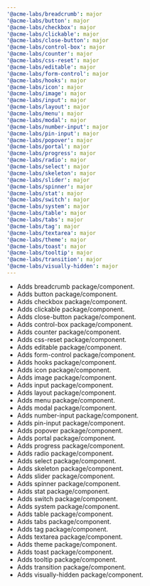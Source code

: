 ```yaml
---
'@acme-labs/breadcrumb': major
'@acme-labs/button': major
'@acme-labs/checkbox': major
'@acme-labs/clickable': major
'@acme-labs/close-button': major
'@acme-labs/control-box': major
'@acme-labs/counter': major
'@acme-labs/css-reset': major
'@acme-labs/editable': major
'@acme-labs/form-control': major
'@acme-labs/hooks': major
'@acme-labs/icon': major
'@acme-labs/image': major
'@acme-labs/input': major
'@acme-labs/layout': major
'@acme-labs/menu': major
'@acme-labs/modal': major
'@acme-labs/number-input': major
'@acme-labs/pin-input': major
'@acme-labs/popover': major
'@acme-labs/portal': major
'@acme-labs/progress': major
'@acme-labs/radio': major
'@acme-labs/select': major
'@acme-labs/skeleton': major
'@acme-labs/slider': major
'@acme-labs/spinner': major
'@acme-labs/stat': major
'@acme-labs/switch': major
'@acme-labs/system': major
'@acme-labs/table': major
'@acme-labs/tabs': major
'@acme-labs/tag': major
'@acme-labs/textarea': major
'@acme-labs/theme': major
'@acme-labs/toast': major
'@acme-labs/tooltip': major
'@acme-labs/transition': major
'@acme-labs/visually-hidden': major
---
```


- Adds breadcrumb package/component.
- Adds button package/component.
- Adds checkbox package/component.
- Adds clickable package/component.
- Adds close-button package/component.
- Adds control-box package/component.
- Adds counter package/component.
- Adds css-reset package/component.
- Adds editable package/component.
- Adds form-control package/component.
- Adds hooks package/component.
- Adds icon package/component.
- Adds image package/component.
- Adds input package/component.
- Adds layout package/component.
- Adds menu package/component.
- Adds modal package/component.
- Adds number-input package/component.
- Adds pin-input package/component.
- Adds popover package/component.
- Adds portal package/component.
- Adds progress package/component.
- Adds radio package/component.
- Adds select package/component.
- Adds skeleton package/component.
- Adds slider package/component.
- Adds spinner package/component.
- Adds stat package/component.
- Adds switch package/component.
- Adds system package/component.
- Adds table package/component.
- Adds tabs package/component.
- Adds tag package/component.
- Adds textarea package/component.
- Adds theme package/component.
- Adds toast package/component.
- Adds tooltip package/component.
- Adds transition package/component.
- Adds visually-hidden package/component.
